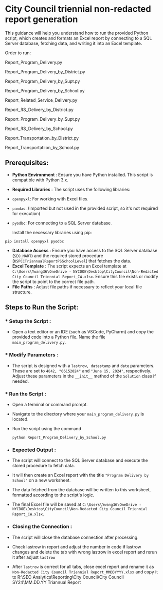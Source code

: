 # City Council triennial non-redacted report generation

This guidance will help you understand how to run the provided Python script, which creates and formats an Excel report by connecting to a SQL Server database, fetching data, and writing it into an Excel template.

Order to run:

Report_Program_Delivery.py

Report_Program_Delivery_by_District.py

Report_Program_Delivery_by_Supt.py

Report_Program_Delivery_by_School.py

Report_Related_Service_Delivery.py

Report_RS_Delivery_by_District.py

Report_Program_Delivery_by_Supt.py

Report_RS_Delivery_by_School.py

Report_Transportation_by_District.py

Report_Transportatiion_by_School.py

## Prerequisites:

* **Python Environment** : Ensure you have Python installed. This script is compatible with Python 3.x.
* **Required Libraries** : The script uses the following libraries:
* `openpyxl`: For working with Excel files.
* `pandas`: (Imported but not used in the provided script, so it's not required for execution)
* `pyodbc`: For connecting to a SQL Server database.

  Install the necessary libraries using pip:

```
pip install openpyxl pyodbc
```

* **Database Access** : Ensure you have access to the SQL Server database (`SEO_MART`) and the required stored procedure (`USPCCTriannualReportPSSchoolLevel`) that fetches the data.
* **Excel Template** : The script expects an Excel template at `C:\Users\Ywang36\OneDrive - NYCDOE\Desktop\CityCouncil\Non-Redacted City Council Triennial Report_CW.xlsx`. Ensure this file exists or modify the script to point to the correct file path.
* **File Paths** : Adjust file paths if necessary to reflect your local file structure.

## Steps to Run the Script:

### * **Setup the Script** :

* Open a text editor or an IDE (such as VSCode, PyCharm) and copy the provided code into a Python file. Name the file `main_program_delivery.py`.

### * **Modify Parameters** :

* The script is designed with a `lastrow, datestamp` and `date` parameters. These are set to   `4042, "06152024"` and `"June 15, 2024"`, respectively. Adjust these parameters in the `__init__` method of the `Solution` class if needed.

### * **Run the Script** :

* Open a terminal or command prompt.
* Navigate to the directory where your `main_program_delivery.py` is located.
* Run the script using the command

  ```
  python Report_Program_Delivery_by_School.py
  ```
* ### **Expected Output** :
* The script will connect to the SQL Server database and execute the stored procedure to fetch data.
* It will then create an Excel report with the title `"Program Delivery by School"` on a new worksheet.
* The data fetched from the database will be written to this worksheet, formatted according to the script's logic.
* The final Excel file will be saved at `C:\Users\Ywang36\OneDrive - NYCDOE\Desktop\CityCouncil\Non-Redacted City Council Triennial Report_CW.xlsx`.
* ### **Closing the Connection** :
* The script will close the database connection after processing.
* Check lastrow in report and adjust the number in code if lastrow changes and delete the tab with wrong lastrow in excel report and rerun it after adjust `lastrow`
* After `lastrow` is correct for all tabs, close excel report and rename it as `Non-Redacted City Council Triennial Report_MMDDYYYY.xlsx` and copy it to R:\SEO Analytics\Reporting\City Council\City Council SY24\MM.DD.YY Triannual Report
